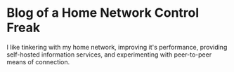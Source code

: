 Blog of a Home Network Control Freak
====================================

I like tinkering with my home network, improving it's performance, providing
self-hosted information services, and experimenting with peer-to-peer means of
connection.
